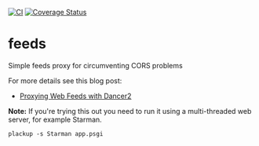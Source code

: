 [![CI](https://github.com/davorg/feeds/actions/workflows/perltest.yml/badge.svg)](https://github.com/davorg/feeds/actions/workflows/perltest.yml) [![Coverage Status](https://coveralls.io/repos/github/davorg/feeds/badge.svg?branch=add-ci)](https://coveralls.io/github/davorg/feeds?branch=add-ci)

# feeds
Simple feeds proxy for circumventing CORS problems

For more details see this blog post:

* [Proxying Web Feeds with Dancer2](https://dev.to/davorg/proxying-web-feeds-with-dancer2-on1)

**Note:** If you're trying this out you need to run it using a multi-threaded
web server, for example Starman.

    plackup -s Starman app.psgi

